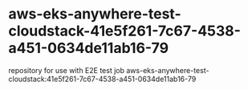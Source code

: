# aws-eks-anywhere-test-cloudstack-41e5f261-7c67-4538-a451-0634de11ab16-79
repository for use with E2E test job aws-eks-anywhere-test-cloudstack:41e5f261-7c67-4538-a451-0634de11ab16-79
